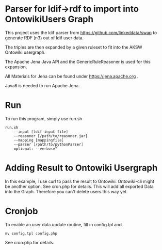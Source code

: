 Parser for ldif->rdf to import into OntowikiUsers Graph
===

This project uses the ldif parser from
https://github.com/linkeddata/swap
to generate RDF (n3) out of ldif user data.

The triples are then expanded by a given ruleset to fit into the AKSW Ontowiki usergraph.

The Apache Jena Java API and the GenericRuleReasoner is used for this expansion.

All Materials for Jena can be found under https://jena.apache.org .

Java8 is needed to run Apache Jena.


Run
===
To run this program, simply use run.sh
```
run.sh
    --input [ldif input file] 
    --reasoner [/path/to/reasoner.jar] 
    --mapping [mappingfile] 
    --parser [/path/to/pythonParser]
    optional: --verbose"
```

Adding Result to Ontowiki Usergraph
===
In this example, I use curl to pass the result to Ontowiki. Ontowiki-cli might be another option.
See cron.php for details.
This will add all exported Data into the Graph. Therefore you can't delete users this way yet.

Cronjob
===

To enable an user data update routine, fill in config.tpl and
```
mv config.tpl config.php
```
See cron.php for details.
